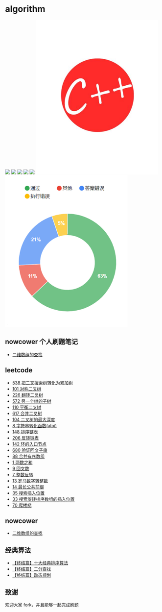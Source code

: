 # algorithm

[![](https://img.shields.io/badge/Leetcode%20%7C%20Solved%2FTotal-21%2F1040-orange.svg)](https://github.com/Apriluestc/algorithms/blob/master/README.md)
[![](https://img.shields.io/badge/Nowcoder%20%7C%20Solved%2FTotal-25%2F66-brightgreen.svg)](https://www.nowcoder.com/ta/coding-interviews?query=&asc=true&order=&page=1)
[![](https://img.shields.io/badge/algorithm-c%2B%2B-blue.svg)](https://github.com/Apriluestc/algorithms/tree/master/coding)
[![](https://img.shields.io/badge/issues%20%7C%200-open-brightgreen.svg)](https://github.com/Apriluestc/algorithms/issues)
[![](https://img.shields.io/badge/template%20%7C%20from-yangwenmai-orange.svg)](https://github.com/yangwenmai)
<img src="https://github.com/Apriluestc/img.org/blob/master/c.png" width="400px">
<img src="https://github.com/Apriluestc/img.org/blob/master/l.png" width="400px">

## nowcower 个人刷题笔记

- [二维数组的查找](https://github.com/Apriluestc/algorithms/blob/master/issue.md)

## leetcode

- [538 把二叉搜索树转化为累加树](https://github.com/Shiny-Man/leetcode/blob/master/coding/538.h)
- [101 对称二叉树](https://github.com/Shiny-Man/leetcode/blob/master/coding/101.h)
- [226 翻转二叉树](https://github.com/Shiny-Man/leetcode/blob/master/coding/226.h)
- [572 另一个树的子树](https://github.com/Shiny-Man/leetcode/blob/master/coding/572.h)
- [110 平衡二叉树](https://github.com/Shiny-Man/leetcode/blob/master/coding/110.h)
- [617 合并二叉树](https://github.com/Shiny-Man/leetcode/blob/master/coding/617.h)
- [104 二叉树的最大深度](https://github.com/Shiny-Man/leetcode/blob/master/coding/104.h)
- [8 字符串转化函数(atoi)](https://github.com/Shiny-Man/leetcode/blob/master/coding/8.h)
- [148 排序链表](https://github.com/Shiny-Man/leetcode/blob/master/coding/148.h)
- [206 反转链表](https://github.com/Shiny-Man/leetcode/blob/master/coding/206.h)
- [142 环的入口节点](https://github.com/Shiny-Man/leetcode/blob/master/coding/142.h)
- [680 验证回文子串](https://github.com/Shiny-Man/leetcode/blob/master/coding/680.h)
- [88 合并有序数组](https://github.com/Shiny-Man/leetcode/blob/master/coding/88.h)
- [1 两数之和](https://github.com/Shiny-Man/leetcode/blob/master/coding/1.h)
- [9 回文数](https://github.com/Shiny-Man/leetcode/blob/master/coding/9.h)
- [7 整数反转](https://github.com/Shiny-Man/leetcode/blob/master/coding/7.h)
- [13 罗马数字转整数](https://github.com/Shiny-Man/leetcode/blob/master/coding/13.h)
- [14 最长公共前缀](https://github.com/Shiny-Man/leetcode/blob/master/coding/14.h)
- [35 搜索插入位置](https://github.com/Shiny-Man/leetcode/blob/master/coding/35.h)
- [33 搜索旋转排序数组的插入位置](https://github.com/Shiny-Man/leetcode/blob/master/coding/33.h)
- [70 爬楼梯](https://github.com/Shiny-Man/leetcode/blob/master/coding/70.h)

## nowcower

- [二维数组的查找](https://github.com/Shiny-Man/leetcode/blob/master/coding/nowcower1.h)
## 经典算法

- [【终结篇】十大经典排序算法](https://github.com/Shiny-Man/leetcode/blob/master/coding/sort.h)
- [【终结篇】二分查找](https://github.com/Shiny-Man/leetcode/blob/master/algorithm/%E3%80%90%E7%BB%88%E7%BB%93%E7%AF%87%E3%80%91%E4%BA%8C%E5%88%86%E6%9F%A5%E6%89%BE.md)
- [【终结篇】动态规划](https://github.com/Shiny-Man/leetcode/blob/master/algorithm/%E3%80%90%E7%BB%88%E7%BB%93%E7%AF%87%E3%80%91%E5%8A%A8%E6%80%81%E8%A7%84%E5%88%92.md)

## 致谢

欢迎大家 fork，并且能够一起完成刷题
